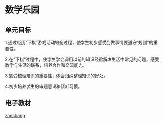 # 数学乐园

## 单元目标

1.通过经历“下棋”游戏活动的全过程，使学生初步感受到做事情要遵守“规则”的重要性。

2.在“下棋”过程中，使学生学会调用以前的知识经验解决生活中常见的问题，感受数学与生活的联系，培养合作和交流能力。

3.感受梳理知识的重要性，体会归纳整理知识的好处。

4.初步培养学生的审题意识和倾听习惯。

## 电子教材

<Epep grade="xxsx1a" :pep="1221001101121" :pages="82" :paged="83" ></Epep>

[zanshang](../res/zanshang.md ':include')
